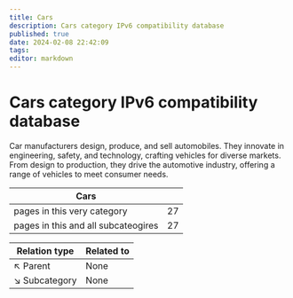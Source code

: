 ```yaml
---
title: Cars
description: Cars category IPv6 compatibility database
published: true
date: 2024-02-08 22:42:09 
tags:
editor: markdown
---
```


# Cars category IPv6 compatibility database


Car manufacturers design, produce, and sell automobiles. They innovate in engineering, safety, and technology, crafting vehicles for diverse markets. From design to production, they drive the automotive industry, offering a range of vehicles to meet consumer needs.


| Cars   |   |
| - | - |
| pages in this very category | 27 |
| pages in this and all subcateogires | 27 |

| Relation type | Related to |
| - | - |
| :arrow_upper_left: Parent | None |
| :arrow_lower_right: Subcategory | None |